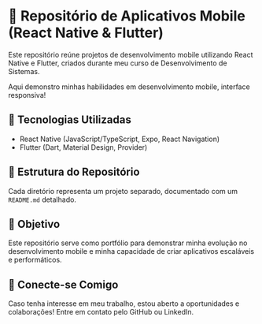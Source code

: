 # 📱 Repositório de Aplicativos Mobile (React Native & Flutter)

Este repositório reúne projetos de desenvolvimento mobile utilizando React Native e Flutter, criados durante meu curso de Desenvolvimento de Sistemas. 

Aqui demonstro minhas habilidades em desenvolvimento mobile, interface responsiva!

## 🚀 Tecnologias Utilizadas

- React Native (JavaScript/TypeScript, Expo, React Navigation)
- Flutter (Dart, Material Design, Provider)

## 📂 Estrutura do Repositório

Cada diretório representa um projeto separado, documentado com um `README.md` detalhado.

## 🎯 Objetivo

Este repositório serve como portfólio para demonstrar minha evolução no desenvolvimento mobile e minha capacidade de criar aplicativos escaláveis e performáticos.

## 🤝 Conecte-se Comigo

Caso tenha interesse em meu trabalho, estou aberto a oportunidades e colaborações! Entre em contato pelo GitHub ou LinkedIn.
